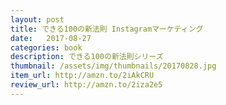 ```yaml
---
layout: post
title: できる100の新法則 Instagramマーケティング
date:   2017-08-27
categories: book
description: できる100の新法則シリーズ
thumbnail: /assets/img/thumbnails/20170828.jpg
item_url: http://amzn.to/2iAkCRU
review_url: http://amzn.to/2iza2e5
---
```


